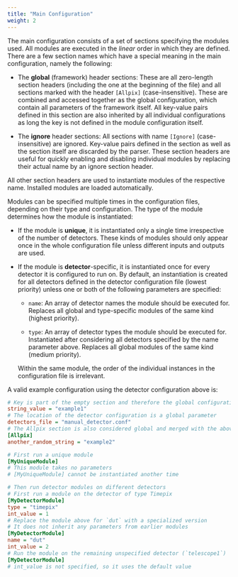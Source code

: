 ```yaml
---
title: "Main Configuration"
weight: 2
---
```


The main configuration consists of a set of sections specifying the
modules used. All modules are executed in the *linear* order in which
they are defined. There are a few section names which have a special
meaning in the main configuration, namely the following:

  - The **global** (framework) header sections: These are all
    zero-length section headers (including the one at the beginning of
    the file) and all sections marked with the header `[Allpix]`
    (case-insensitive). These are combined and accessed together as the
    global configuration, which contain all parameters of the framework
    itself. All key-value pairs defined in this section are also inherited
    by all individual configurations as long the key is not defined in the
    module configuration itself.

  - The **ignore** header sections: All sections with name `[Ignore]`
    (case-insensitive) are ignored. Key-value pairs defined in the
    section as well as the section itself are discarded by the parser.
    These section headers are useful for quickly enabling and disabling
    individual modules by replacing their actual name by an ignore
    section header.

All other section headers are used to instantiate modules of the
respective name. Installed modules are loaded automatically.

Modules can be specified multiple times in the configuration files,
depending on their type and configuration. The type of the module
determines how the module is instantiated:

  - If the module is **unique**, it is instantiated only a single time
    irrespective of the number of detectors. These kinds of modules
    should only appear once in the whole configuration file unless
    different inputs and outputs are used.

  - If the module is **detector**-specific, it is instantiated once for
    every detector it is configured to run on. By default, an
    instantiation is created for all detectors defined in the detector
    configuration file (lowest priority) unless one or both of the following
    parameters are specified:

      - `name`: An array of detector names the module should be executed for.
        Replaces all global and type-specific modules of the same kind
        (highest priority).

      - `type`: An array of detector types the module should be executed for.
        Instantiated after considering all detectors specified by the
        name parameter above. Replaces all global modules of the same
        kind (medium priority).

    Within the same module, the order of the individual instances in the
    configuration file is irrelevant.

A valid example configuration using the detector configuration above is:

```ini
# Key is part of the empty section and therefore the global configuration
string_value = "example1"
# The location of the detector configuration is a global parameter
detectors_file = "manual_detector.conf"
# The Allpix section is also considered global and merged with the above
[Allpix]
another_random_string = "example2"

# First run a unique module
[MyUniqueModule]
# This module takes no parameters
# [MyUniqueModule] cannot be instantiated another time

# Then run detector modules on different detectors
# First run a module on the detector of type Timepix
[MyDetectorModule]
type = "timepix"
int_value = 1
# Replace the module above for `dut` with a specialized version
# It does not inherit any parameters from earlier modules
[MyDetectorModule]
name = "dut"
int_value = 2
# Run the module on the remaining unspecified detector (`telescope1`)
[MyDetectorModule]
# int_value is not specified, so it uses the default value
```
